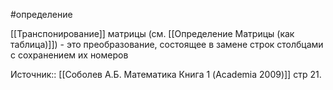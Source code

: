 #определение 

[[Транспонирование]] матрицы (см. [[Определение Матрицы (как таблица)]]) - это преобразование, состоящее в замене строк столбцами с сохранением их номеров

Источник:: [[Соболев А.Б. Математика Книга 1 (Academia 2009)]] стр 21.
